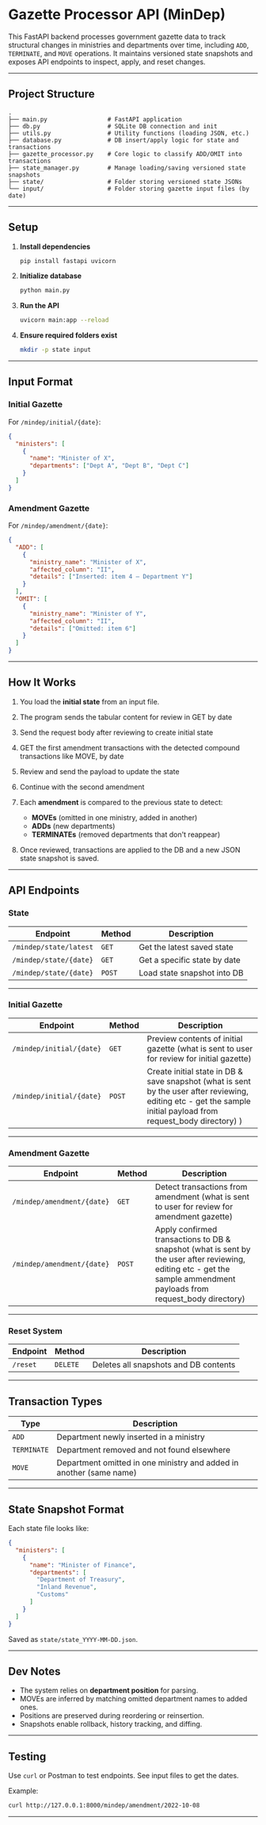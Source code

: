 #  Gazette Processor API (MinDep)

This FastAPI backend processes government gazette data to track structural changes in ministries and departments over time, including `ADD`, `TERMINATE`, and `MOVE` operations. It maintains versioned state snapshots and exposes API endpoints to inspect, apply, and reset changes.

---

##  Project Structure

```
.
├── main.py                 # FastAPI application
├── db.py                   # SQLite DB connection and init
├── utils.py                # Utility functions (loading JSON, etc.)
├── database.py             # DB insert/apply logic for state and transactions
├── gazette_processor.py    # Core logic to classify ADD/OMIT into transactions
├── state_manager.py        # Manage loading/saving versioned state snapshots
├── state/                  # Folder storing versioned state JSONs
└── input/                  # Folder storing gazette input files (by date)
```

---

##  Setup

1. **Install dependencies**

   ```bash
   pip install fastapi uvicorn
   ```
   
2. **Initialize database**

   ```bash
   python main.py
   ```

3. **Run the API**

   ```bash
   uvicorn main:app --reload
   ```

4. **Ensure required folders exist**

   ```bash
   mkdir -p state input
   ```

---

## Input Format

### Initial Gazette

For `/mindep/initial/{date}`:

```json
{
  "ministers": [
    {
      "name": "Minister of X",
      "departments": ["Dept A", "Dept B", "Dept C"]
    }
  ]
}
```

### Amendment Gazette

For `/mindep/amendment/{date}`:

```json
{
  "ADD": [
    {
      "ministry_name": "Minister of X",
      "affected_column": "II",
      "details": ["Inserted: item 4 — Department Y"]
    }
  ],
  "OMIT": [
    {
      "ministry_name": "Minister of Y",
      "affected_column": "II",
      "details": ["Omitted: item 6"]
    }
  ]
}
```

---

## How It Works

1. You load the **initial state** from an input file.
2. The program sends the tabular content for review in GET by date
3. Send the request body after reviewing to create initial state
4. GET the first amendment transactions with the detected compound transactions like MOVE, by date
5. Review and send the payload to update the state
6. Continue with the second amendment
7. Each **amendment** is compared to the previous state to detect:

   * **MOVEs** (omitted in one ministry, added in another)
   * **ADDs** (new departments)
   * **TERMINATEs** (removed departments that don't reappear)
8. Once reviewed, transactions are applied to the DB and a new JSON state snapshot is saved.

---

##  API Endpoints

###  State

| Endpoint               | Method | Description                  |
| ---------------------- | ------ | ---------------------------- |
| `/mindep/state/latest` | `GET`  | Get the latest saved state   |
| `/mindep/state/{date}` | `GET`  | Get a specific state by date |
| `/mindep/state/{date}` | `POST` | Load state snapshot into DB  |

---

### Initial Gazette

| Endpoint                 | Method | Description                                |
| ------------------------ | ------ | ------------------------------------------ |
| `/mindep/initial/{date}` | `GET`  | Preview contents of initial gazette (what is sent to user for review for initial gazette)      |
| `/mindep/initial/{date}` | `POST` | Create initial state in DB & save snapshot (what is sent by the user after reviewing, editing etc - get the sample initial payload from request_body directory) )|

---

### Amendment Gazette

| Endpoint                   | Method | Description                                   |
| -------------------------- | ------ | --------------------------------------------- |
| `/mindep/amendment/{date}` | `GET`  | Detect transactions from amendment  (what is sent to user for review for amendment gazette)          |
| `/mindep/amendment/{date}` | `POST` | Apply confirmed transactions to DB & snapshot (what is sent by the user after reviewing, editing etc - get the sample ammendment payloads from request_body directory) |

---

###  Reset System

| Endpoint | Method   | Description                           |
| -------- | -------- | ------------------------------------- |
| `/reset` | `DELETE` | Deletes all snapshots and DB contents |

---

##  Transaction Types

| Type        | Description                                                         |
| ----------- | ------------------------------------------------------------------- |
| `ADD`       | Department newly inserted in a ministry                             |
| `TERMINATE` | Department removed and not found elsewhere                          |
| `MOVE`      | Department omitted in one ministry and added in another (same name) |

---

##  State Snapshot Format

Each state file looks like:

```json
{
  "ministers": [
    {
      "name": "Minister of Finance",
      "departments": [
        "Department of Treasury",
        "Inland Revenue",
        "Customs"
      ]
    }
  ]
}
```

Saved as `state/state_YYYY-MM-DD.json`.

---

##  Dev Notes

* The system relies on **department position** for parsing.
* MOVEs are inferred by matching omitted department names to added ones.
* Positions are preserved during reordering or reinsertion.
* Snapshots enable rollback, history tracking, and diffing.

---

##  Testing

Use `curl` or Postman to test endpoints. 
See input files to get the dates.

Example:

```bash
curl http://127.0.0.1:8000/mindep/amendment/2022-10-08
```

---

